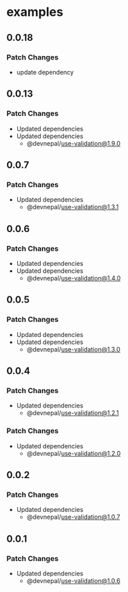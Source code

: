 # examples

## 0.0.18

### Patch Changes

- update dependency

## 0.0.13

### Patch Changes

- Updated dependencies
- Updated dependencies
  - @devnepal/use-validation@1.9.0

## 0.0.7

### Patch Changes

- Updated dependencies
  - @devnepal/use-validation@1.3.1

## 0.0.6

### Patch Changes

- Updated dependencies
- Updated dependencies
  - @devnepal/use-validation@1.4.0

## 0.0.5

### Patch Changes

- Updated dependencies
- Updated dependencies
  - @devnepal/use-validation@1.3.0

## 0.0.4

### Patch Changes

- Updated dependencies
  - @devnepal/use-validation@1.2.1

### Patch Changes

- Updated dependencies
  - @devnepal/use-validation@1.2.0

## 0.0.2

### Patch Changes

- Updated dependencies
  - @devnepal/use-validation@1.0.7

## 0.0.1

### Patch Changes

- Updated dependencies
  - @devnepal/use-validation@1.0.6
